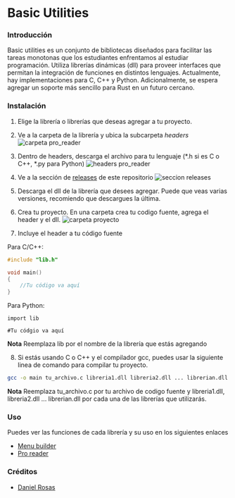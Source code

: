 # Basic Utilities

### Introducción

Basic utilities es un conjunto de bibliotecas diseñados para facilitar las tareas monotonas que los estudiantes enfrentamos al estudiar programación. Utiliza librerías dinámicas (dll) para proveer interfaces que permitan la integración de funciones en distintos lenguajes. Actualmente, hay implementaciones para C, C++ y Python. Adicionalmente, se espera agregar un soporte más sencillo para Rust en un futuro cercano.

### Instalación

1. Elige la librería o librerías que deseas agregar a tu proyecto.

2. Ve a la carpeta de la librería y ubica la subcarpeta *headers*
![carpeta pro_reader](https://imgur.com/NNdpkFY)

3. Dentro de headers, descarga el archivo para tu lenguaje (*.h si es C o C++, *.py para Python)
![headers pro_reader](https://imgur.com/yKuYmj2)

4. Ve a la sección de [releases](https://github.com/DIRM2705/Basic-Utilities/releases) de este repositorio
![seccion releases](https://imgur.com/32IC2VX)

5. Descarga el dll de la librería que desees agregar. Puede que veas varias versiones, recomiendo que descargues la última.

6. Crea tu proyecto. En una carpeta crea tu codigo fuente, agrega el header y el dll.
![carpeta proyecto](https://imgur.com/9nU1aow)

7. Incluye el header a tu código fuente

Para C/C++:
```C
#include "lib.h"

void main()
{
    //Tu código va aquí
}
```

Para Python:
```Py
import lib

#Tu códgio va aquí
```
**Nota**
Reemplaza lib por el nombre de la librería que estás agregando

8. Si estás usando C o C++ y el compilador gcc, puedes usar la siguiente linea de comando para compilar tu proyecto.

```bash
gcc -o main tu_archivo.c libreria1.dll libreria2.dll ... librerian.dll
```
**Nota**
Reemplaza tu_archivo.c por tu archivo de codigo fuente y libreria1.dll, libreria2.dll ... librerian.dll por cada una de las librerías que utilizarás.

### Uso

Puedes ver las funciones de cada librería y su uso en los siguientes enlaces

* [Menu builder]()
* [Pro reader]()

### Créditos
* [Daniel Rosas](https://github.com/DIRM2705)